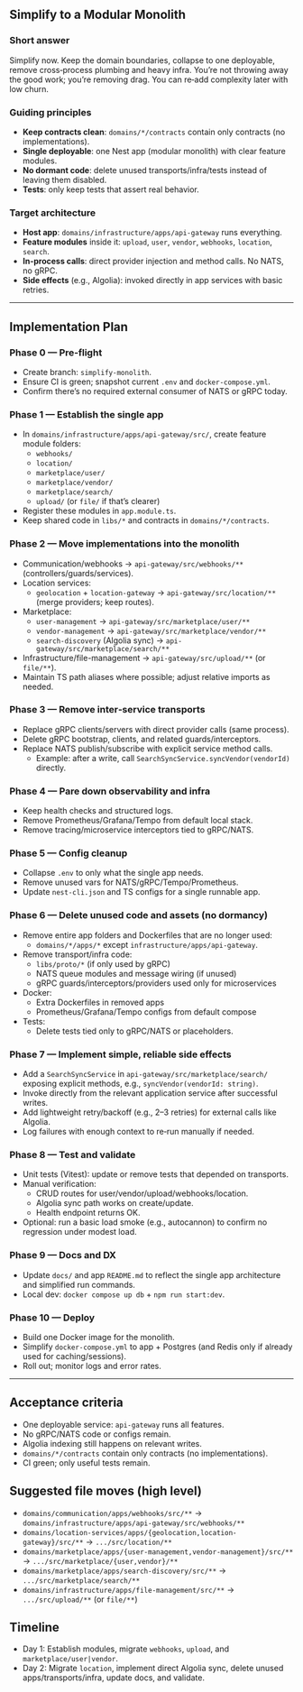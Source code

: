 ## Simplify to a Modular Monolith

### Short answer

Simplify now. Keep the domain boundaries, collapse to one deployable, remove cross‑process plumbing and heavy infra. You’re not throwing away the good work; you’re removing drag. You can re‑add complexity later with low churn.

### Guiding principles

- **Keep contracts clean**: `domains/*/contracts` contain only contracts (no implementations).
- **Single deployable**: one Nest app (modular monolith) with clear feature modules.
- **No dormant code**: delete unused transports/infra/tests instead of leaving them disabled.
- **Tests**: only keep tests that assert real behavior.

### Target architecture

- **Host app**: `domains/infrastructure/apps/api-gateway` runs everything.
- **Feature modules** inside it: `upload`, `user`, `vendor`, `webhooks`, `location`, `search`.
- **In-process calls**: direct provider injection and method calls. No NATS, no gRPC.
- **Side effects** (e.g., Algolia): invoked directly in app services with basic retries.

---

## Implementation Plan

### Phase 0 — Pre‑flight

- Create branch: `simplify-monolith`.
- Ensure CI is green; snapshot current `.env` and `docker-compose.yml`.
- Confirm there’s no required external consumer of NATS or gRPC today.

### Phase 1 — Establish the single app

- In `domains/infrastructure/apps/api-gateway/src/`, create feature module folders:
  - `webhooks/`
  - `location/`
  - `marketplace/user/`
  - `marketplace/vendor/`
  - `marketplace/search/`
  - `upload/` (or `file/` if that’s clearer)
- Register these modules in `app.module.ts`.
- Keep shared code in `libs/*` and contracts in `domains/*/contracts`.

### Phase 2 — Move implementations into the monolith

- Communication/webhooks → `api-gateway/src/webhooks/**` (controllers/guards/services).
- Location services:
  - `geolocation` + `location-gateway` → `api-gateway/src/location/**` (merge providers; keep routes).
- Marketplace:
  - `user-management` → `api-gateway/src/marketplace/user/**`
  - `vendor-management` → `api-gateway/src/marketplace/vendor/**`
  - `search-discovery` (Algolia sync) → `api-gateway/src/marketplace/search/**`
- Infrastructure/file-management → `api-gateway/src/upload/**` (or `file/**`).
- Maintain TS path aliases where possible; adjust relative imports as needed.

### Phase 3 — Remove inter‑service transports

- Replace gRPC clients/servers with direct provider calls (same process).
- Delete gRPC bootstrap, clients, and related guards/interceptors.
- Replace NATS publish/subscribe with explicit service method calls.
  - Example: after a write, call `SearchSyncService.syncVendor(vendorId)` directly.

### Phase 4 — Pare down observability and infra

- Keep health checks and structured logs.
- Remove Prometheus/Grafana/Tempo from default local stack.
- Remove tracing/microservice interceptors tied to gRPC/NATS.

### Phase 5 — Config cleanup

- Collapse `.env` to only what the single app needs.
- Remove unused vars for NATS/gRPC/Tempo/Prometheus.
- Update `nest-cli.json` and TS configs for a single runnable app.

### Phase 6 — Delete unused code and assets (no dormancy)

- Remove entire app folders and Dockerfiles that are no longer used:
  - `domains/*/apps/*` except `infrastructure/apps/api-gateway`.
- Remove transport/infra code:
  - `libs/proto/*` (if only used by gRPC)
  - NATS queue modules and message wiring (if unused)
  - gRPC guards/interceptors/providers used only for microservices
- Docker:
  - Extra Dockerfiles in removed apps
  - Prometheus/Grafana/Tempo configs from default compose
- Tests:
  - Delete tests tied only to gRPC/NATS or placeholders.

### Phase 7 — Implement simple, reliable side effects

- Add a `SearchSyncService` in `api-gateway/src/marketplace/search/` exposing explicit methods, e.g., `syncVendor(vendorId: string)`.
- Invoke directly from the relevant application service after successful writes.
- Add lightweight retry/backoff (e.g., 2–3 retries) for external calls like Algolia.
- Log failures with enough context to re‑run manually if needed.

### Phase 8 — Test and validate

- Unit tests (Vitest): update or remove tests that depended on transports.
- Manual verification:
  - CRUD routes for user/vendor/upload/webhooks/location.
  - Algolia sync path works on create/update.
  - Health endpoint returns OK.
- Optional: run a basic load smoke (e.g., autocannon) to confirm no regression under modest load.

### Phase 9 — Docs and DX

- Update `docs/` and app `README.md` to reflect the single app architecture and simplified run commands.
- Local dev: `docker compose up db` + `npm run start:dev`.

### Phase 10 — Deploy

- Build one Docker image for the monolith.
- Simplify `docker-compose.yml` to app + Postgres (and Redis only if already used for caching/sessions).
- Roll out; monitor logs and error rates.

---

## Acceptance criteria

- One deployable service: `api-gateway` runs all features.
- No gRPC/NATS code or configs remain.
- Algolia indexing still happens on relevant writes.
- `domains/*/contracts` contain only contracts (no implementations).
- CI green; only useful tests remain.

## Suggested file moves (high level)

- `domains/communication/apps/webhooks/src/**` → `domains/infrastructure/apps/api-gateway/src/webhooks/**`
- `domains/location-services/apps/{geolocation,location-gateway}/src/**` → `.../src/location/**`
- `domains/marketplace/apps/{user-management,vendor-management}/src/**` → `.../src/marketplace/{user,vendor}/**`
- `domains/marketplace/apps/search-discovery/src/**` → `.../src/marketplace/search/**`
- `domains/infrastructure/apps/file-management/src/**` → `.../src/upload/**` (or `file/**`)

## Timeline

- Day 1: Establish modules, migrate `webhooks`, `upload`, and `marketplace/user|vendor`.
- Day 2: Migrate `location`, implement direct Algolia sync, delete unused apps/transports/infra, update docs, and validate.
